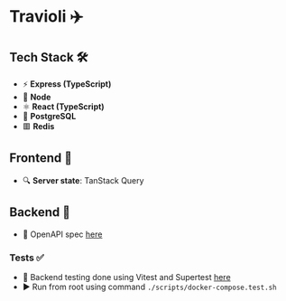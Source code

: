 # Travioli ✈️

## Tech Stack 🛠️

- ⚡ **Express (TypeScript)**
- 🌳 **Node**
- ⚛️ **React (TypeScript)**
- 🐘 **PostgreSQL**
- 🟥 **Redis**

## Frontend 🎨

- 🔍 **Server state**: TanStack Query

## Backend 🔧

- 📜 OpenAPI spec [here](./backend/openapi-docs.yml)

### Tests ✅

- 🧪 Backend testing done using Vitest and Supertest [here](./backend/src/__tests__/)
- ▶️ Run from root using command `./scripts/docker-compose.test.sh`
